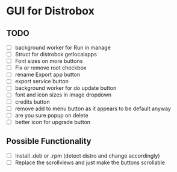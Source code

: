 # GUI for Distrobox

## TODO
- [ ] background worker for Run in manage
- [ ] Struct for distrobox getlocalapps
- [ ] Font sizes on more buttons
- [ ] Fix or remove root checkbox
- [ ] rename Export app button
- [ ] export service button
- [ ] background worker for do update button
- [ ] font and icon sizes in image dropdown
- [ ] credits button
- [ ] remove add to menu button as it appears to be default anyway
- [ ] are you sure popup on delete
- [ ] better icon for upgrade button

## Possible Functionality
- [ ] Install .deb or .rpm (detect distro and change accordingly)
- [ ] Replace the scrollviews and just make the buttons scrollable

